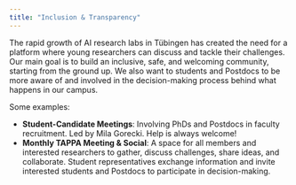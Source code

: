 ```yaml
---
title: "Inclusion & Transparency"
---
```

The rapid growth of AI research labs in Tübingen has created the need for a platform where young researchers can discuss and tackle their challenges. Our main goal is to build an inclusive, safe, and welcoming community, starting from the ground up. We also want to students and Postdocs to be more aware of and involved in the decision-making process behind what happens in our campus.

Some examples:
- **Student-Candidate Meetings**: Involving PhDs and Postdocs in faculty recruitment. Led by Mila Gorecki. Help is always welcome!
- **Monthly TAPPA Meeting & Social**: A space for all members and interested researchers to gather, discuss challenges, share ideas, and collaborate. Student representatives exchange information and invite interested students and Postdocs to participate in decision-making.
